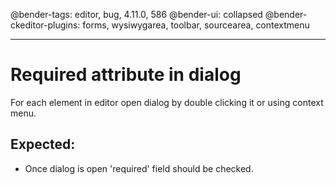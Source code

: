 @bender-tags: editor, bug, 4.11.0, 586
@bender-ui: collapsed
@bender-ckeditor-plugins: forms, wysiwygarea, toolbar, sourcearea, contextmenu

----

# Required attribute in dialog

For each element in editor open dialog by double clicking it or using context menu.

## Expected:

* Once dialog is open 'required' field should be checked.

